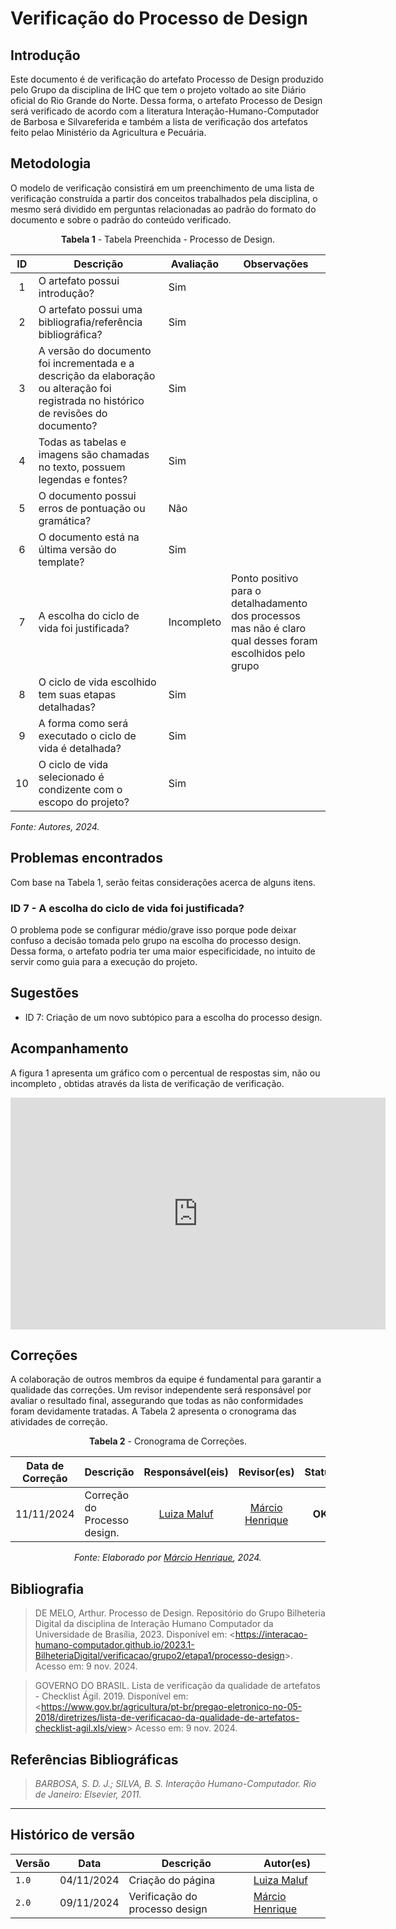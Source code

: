 # __Verificação do Processo de Design__

## __Introdução__

Este documento é de verificação do artefato Processo de Design produzido pelo Grupo da disciplina de IHC que tem o projeto voltado ao site Diário oficial do Rio Grande do Norte. Dessa forma, o artefato Processo de Design será verificado de acordo com a literatura Interação-Humano-Computador de Barbosa e Silvareferida e também a lista de verificação dos artefatos feito pelao Ministério da Agricultura e Pecuária.

## __Metodologia__
O modelo de verificação consistirá em um preenchimento de uma lista de verificação construída a partir dos conceitos trabalhados pela disciplina, o mesmo será dividido em perguntas relacionadas ao padrão do formato do documento e sobre o padrão do conteúdo verificado.

<center>

**Tabela 1** - Tabela Preenchida - Processo de Design.

| ID  | Descrição                                                                                              | Avaliação  | Observações               |
| :-: | ------------------------------------------------------------------------------------------------------ | ---------- | ------------------------- |
|  1  | O artefato possui introdução?                                                                          | Sim        |                           |
|  2  | O artefato possui uma bibliografia/referência bibliográfica?                                           | Sim |                           |
|  3  | A versão do documento foi incrementada e a descrição da elaboração ou alteração foi registrada no histórico de revisões do documento?| Sim        |                           |
|  4  | Todas as tabelas e imagens são chamadas no texto, possuem legendas e fontes?|Sim|                           |
|  5  | O documento possui erros de pontuação ou gramática?| Não        |                           |
|  6  | O documento está na última versão do template?| Sim        |                           |
|  7  | A escolha do ciclo de vida foi justificada?                                                            | Incompleto        |               Ponto positivo para o detalhadamento dos processos mas não é claro qual desses foram escolhidos pelo grupo            |
|  8  | O ciclo de vida escolhido tem suas etapas detalhadas?                                                  | Sim        |                           |
|  9  | A forma como será executado o ciclo de vida é detalhada?                                               | Sim|  |
|  10  | O ciclo de vida selecionado é condizente com o escopo do projeto?                                      | Sim        |                           |

</center>

_Fonte: Autores, 2024._

## __Problemas encontrados__

Com base na Tabela 1, serão feitas considerações acerca de alguns itens.

### ID 7 - A escolha do ciclo de vida foi justificada?

O problema pode se configurar médio/grave isso porque pode deixar confuso a decisão tomada pelo grupo na escolha do processo design. Dessa forma, o artefato podria ter uma maior especificidade, no intuito de servir como guia para a execução do projeto.

## __Sugestões__

- ID 7: Criação de um novo subtópico para a escolha do processo design.

## __Acompanhamento__

A figura 1 apresenta um gráfico com o percentual de respostas sim, não ou incompleto , obtidas através da lista de verificação de verificação.

<iframe width="600" height="371" seamless frameborder="0" scrolling="no" src="https://docs.google.com/spreadsheets/d/e/2PACX-1vTUcqPEut7_W-IQRu1nurw951Mg3-PXDKYBpvlrlVLXXIw7U_iOocuDb2tsyrljrCiX6LdR7mo61w3f/pubchart?oid=1007777151&amp;format=interactive"></iframe>

## __Correções__

A colaboração de outros membros da equipe é fundamental para garantir a qualidade das correções. Um revisor independente será responsável por avaliar o resultado final, assegurando que todas as não conformidades foram devidamente tratadas. A Tabela 2 apresenta o cronograma das atividades de correção.

<center>

**Tabela 2** - Cronograma de Correções.

| Data de Correção | Descrição                 |              Responsável(eis)               |                   Revisor(es)                    |      Status      |
| ---------------- | :------------------------ | :-----------------------------------------: | :----------------------------------------------: | :--------------: |
| 11/11/2024       | Correção do Processo design. | [Luiza Maluf](https://github.com/LuizaMaluf) | [Márcio Henrique](https://github.com/DeM4rcio) | **OK** |

_Fonte: Elaborado por [Márcio Henrique](https://github.com/DeM4rcio), 2024._

</center>


## __Bibliografia__

>DE MELO, Arthur. Processo de Design. Repositório do Grupo Bilheteria Digital da disciplina de Interação Humano Computador da Universidade de Brasília, 2023. Disponível em: <<https://interacao-humano-computador.github.io/2023.1-BilheteriaDigital/verificacao/grupo2/etapa1/processo-design>>. Acesso em: 9 nov. 2024.

>GOVERNO DO BRASIL. Lista de verificação da qualidade de artefatos - Checklist Ágil. 2019. Disponível em: <<https://www.gov.br/agricultura/pt-br/pregao-eletronico-no-05-2018/diretrizes/lista-de-verificacao-da-qualidade-de-artefatos-checklist-agil.xls/view>> Acesso em: 9 nov. 2024.

## __Referências Bibliográficas__

>_BARBOSA, S. D. J.; SILVA, B. S. Interação Humano-Computador. Rio de Janeiro: Elsevier, 2011._

---

## Histórico de versão
| Versão |    Data    |      Descrição      |             Autor(es)                        |
|--------|------------|---------------------|----------------------------------------------|
| `1.0`  | 04/11/2024 | Criação do página | [Luiza Maluf](https://github.com/LuizaMaluf) |
| `2.0`  | 09/11/2024 | Verificação do processo design | [Márcio Henrique](https://github.com/DeM4rcio) |